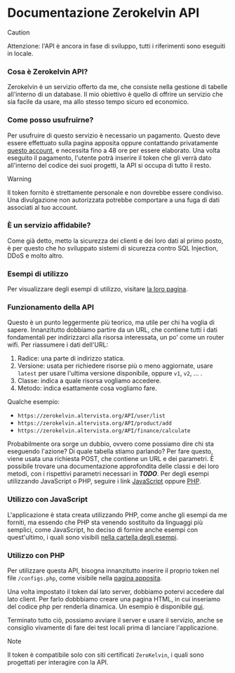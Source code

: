# Documentazione Zerokelvin API

> [!CAUTION]
> Attenzione: l'API è ancora in fase di sviluppo, tutti i riferimenti sono eseguiti in locale.

### Cosa è Zerokelvin API?

Zerokelvin è un servizio offerto da me, che consiste nella gestione di tabelle all'interno di un database. Il mio obiettivo è quello di offrire un servizio che sia facile da usare, ma allo stesso tempo sicuro ed economico.

### Come posso usufruirne?

Per usufruire di questo servizio è necessario un pagamento. Questo deve essere effettuato sulla pagina apposita oppure contattando privatamente [questo account](discord.com/users/730376049317249087), e necessita fino a 48 ore per essere elaborato.
Una volta eseguito il pagamento, l'utente potrà inserire il token che gli verrà dato all'interno del codice dei suoi progetti, la API si occupa di tutto il resto.
> [!WARNING]
> Il token fornito è strettamente personale e non dovrebbe essere condiviso. Una divulgazione non autorizzata potrebbe comportare a una fuga di dati associati al tuo account.

### È un servizio affidabile?

Come già detto, metto la sicurezza dei clienti e dei loro dati al primo posto, è per questo che ho sviluppato sistemi di sicurezza contro SQL Injection, DDoS e molto altro.

### Esempi di utilizzo

Per visualizzare degli esempi di utilizzo, visitare [la loro pagina](https://github.com/zerokelvin-000/zerokelvinAPI/tree/main/examples).

### Funzionamento della API

Questo è un punto leggermente più teorico, ma utile per chi ha voglia di sapere.
Innanzitutto dobbiamo partire da un URL, che contiene tutti i dati fondamentali per indirizzarci alla risorsa interessata, un po' come un router wifi.
Per riassumere i dati dell'URL:
1. Radice: una parte di indirizzo statica.
2. Versione: usata per richiedere risorse più o meno aggiornate, usare `latest` per usare l'ultima versione disponibile, oppure `v1`, `v2`, ... .
3. Classe: indica a quale risorsa vogliamo accedere.
4. Metodo: indica esattamente cosa vogliamo fare.

Qualche esempio:
* `https://zerokelvin.altervista.org/API/user/list`
* `https://zerokelvin.altervista.org/API/product/add`
* `https://zerokelvin.altervista.org/API/finance/calculate`

Probabilmente ora sorge un dubbio, ovvero come possiamo dire chi sta eseguendo l'azione? Di quale tabella stiamo parlando?
Per fare questo, viene usata una richiesta POST, che contiene un URL e dei parametri.
È possibile trovare una documentazione approfondita delle classi e dei loro metodi, con i rispettivi parametri necessari in ***TODO***.
Per degli esempi utilizzando JavaScript o PHP, seguire i link [JavaScript](https://github.com/zerokelvin-000/zerokelvinAPI/tree/main/examples/JavaScript) oppure [PHP](https://github.com/zerokelvin-000/zerokelvinAPI/tree/main/examples/PHP).

### Utilizzo con JavaScript

L'applicazione è stata creata utilizzando PHP, come anche gli esempi da me forniti, ma essendo che PHP sta venendo sostituito da linguaggi più semplici, come JavaScript, ho deciso di fornire anche esempi con quest'ultimo, i quali sono visibili [nella cartella degli esempi](https://github.com/zerokelvin-000/zerokelvinAPI/tree/main/examples).

### Utilizzo con PHP

Per utilizzare questa API, bisogna innanzitutto inserire il proprio token nel file `/configs.php`, come visibile nella [pagina apposita](https://github.com/zerokelvin-000/zerokelvinAPI/blob/main/examples/PHP/uso%20delle%20credenziali/configs.php).

Una volta impostato il token dal lato server, dobbiamo potervi accedere dal lato client. Per farlo dobbbiamo creare una pagina HTML, in cui inseriamo del codice php per renderla dinamica. Un esempio è disponibile [qui](https://github.com/zerokelvin-000/zerokelvinAPI/blob/main/examples/PHP/pagina_di_esempio.php).

Terminato tutto ciò, possiamo avviare il server e usare il servizio, anche se consiglio vivamente di fare dei test locali prima di lanciare l'applicazione.

> [!NOTE]
> Il token è compatibile solo con siti certificati `ZeroKelvin`, i quali sono progettati per interagire con la API.
